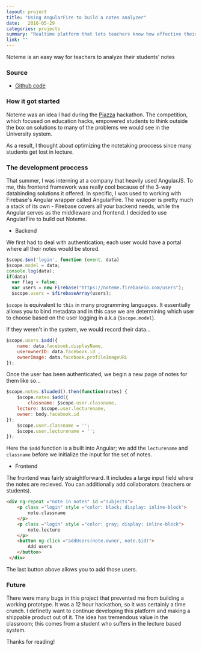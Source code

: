 ```yaml
---
layout: project
title: "Using AngularFire to build a notes analyzer"
date:   2016-05-29
categories: projects
summary: "Realtime platform that lets teachers know how effective their lectures are based on student notes."
link: ""
---
```

Noteme is an easy way for teachers to analyze their students' notes

### Source
* [Github code](https://github.com/minupalaniappan/Noteme)

### How it got started
Noteme was an idea I had during the [Piazza](https://piazza.com) hackathon. The competition, which focused on education hacks, empowered students to think outside the box on solutions to many of the problems we would see in the University system.

As a result, I thought about optimizing the notetaking proccess since many students get lost in lecture.

### The development proccess

That summer, I was interning at a company that heavily used AngularJS. To me, this frontend framework was really cool because of the 3-way databinding solutions it offered. In specific, I was used to working with Firebase's Angular wrapper called AngularFire. The wrapper is pretty much a stack of its own - Firebase covers all your backend needs, while the Angular serves as the middleware and frontend. I decided to use AngularFire to build out Noteme.

* Backend

We first had to deal with authentication; each user would have a portal where all their notes would be stored.

```javascript
$scope.$on('login', function (event, data)
$scope.model = data;
console.log(data);
if(data)
  var flag = false;
  var users = new Firebase("https://noteme.firebaseio.com/users");
  $scope.users = $firebaseArray(users);
```

```$scope``` is equivalent to ```this``` in many programming languages. It essentially allows you to bind metadata and in this case we are determining which user to choose based on the user logging in a.k.a (```$scope.model```).

If they weren't in the system, we would record their data...

```javascript
$scope.users.$add({
	name: data.facebook.displayName,
	userownerID: data.facebook.id ,
	ownerImage: data.facebook.profileImageURL
});
```

Once the user has been authenticated, we begin a new page of notes for them like so...

```javascript
$scope.notes.$loaded().then(function(notes) {
	$scope.notes.$add({
		classname: $scope.user.classname,
    lecture: $scope.user.lecturename,
    owner: body.facebook.id
});
	$scope.user.classname = '';
	$scope.user.lecturename = '';
});
```

Here the ```$add``` function is a built into Angular; we add the ```lecturename``` and ```classname``` before we initialize the input for the set of notes.

* Frontend

The frontend was fairly straightforward. It includes a large input field where the notes are recieved. You can additionally add collaborators (teachers or students).

```html
<div ng-repeat ="note in notes" id ="subjects">
 	<p class ="login" style ="color: black; display: inline-block">
 		note.classname
 	</p>
 	<p class ="login" style ="color: gray; display: inline-block">
 		note.lecture
 	</p>
 	<button ng-click ="addUsers(note.owner, note.$id)">
 		Add users
 	</button>
 </div>
```

The last button above allows you to add those users.

### Future

There were many bugs in this project that prevented me from building a working prototype. It was a 12 hour hackathon, so it was certainly a time crunch. I definetly want to continue developing this platform and making a shippable product out of it. The idea has tremendous value in the classroom; this comes from a student who suffers in the lecture based system.

Thanks for reading!